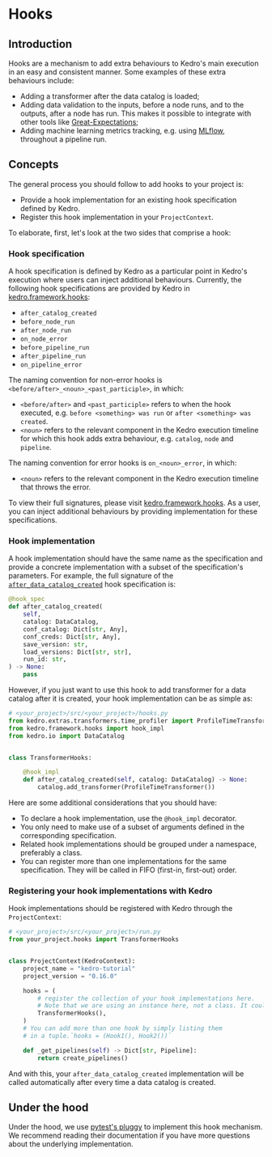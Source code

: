 # Hooks

## Introduction

Hooks are a mechanism to add extra behaviours to Kedro's main execution in an easy and consistent manner. Some examples of these extra behaviours include:

* Adding a transformer after the data catalog is loaded;
* Adding data validation to the inputs, before a node runs, and to the outputs, after a node has run. This makes it possible to integrate with other tools like [Great-Expectations](https://docs.greatexpectations.io/en/latest/);
* Adding machine learning metrics tracking, e.g. using [MLflow](https://mlflow.org/), throughout a pipeline run.

## Concepts

The general process you should follow to add hooks to your project is:

* Provide a hook implementation for an existing hook specification defined by Kedro.
* Register this hook implementation in your `ProjectContext`.

To elaborate, first, let's look at the two sides that comprise a hook:

### Hook specification

A hook specification is defined by Kedro as a particular point in Kedro's execution where users can inject additional behaviours. Currently, the following hook specifications are provided by Kedro in [kedro.framework.hooks](/kedro.framework.hooks):

* `after_catalog_created`
* `before_node_run`
* `after_node_run`
* `on_node_error`
* `before_pipeline_run`
* `after_pipeline_run`
* `on_pipeline_error`

The naming convention for non-error hooks is `<before/after>_<noun>_<past_participle>`, in which:

* `<before/after>` and `<past_participle>` refers to when the hook executed, e.g. `before <something> was run` or `after <something> was created`.
* `<noun>` refers to the relevant component in the Kedro execution timeline for which this hook adds extra behaviour, e.g. `catalog`, `node` and `pipeline`.

The naming convention for error hooks is `on_<noun>_error`, in which:

* `<noun>` refers to the relevant component in the Kedro execution timeline that throws the error.

To view their full signatures, please visit [kedro.framework.hooks](/kedro.framework.hooks). As a user, you can inject additional behaviours by providing implementation for these specifications.

### Hook implementation

A hook implementation should have the same name as the specification and provide a concrete implementation with a subset of the specification's parameters. For example, the full signature of the [`after_data_catalog_created`](/kedro.framework.hooks.specs.DataCatalogSpecs) hook specification is:

```python
@hook_spec
def after_catalog_created(
    self,
    catalog: DataCatalog,
    conf_catalog: Dict[str, Any],
    conf_creds: Dict[str, Any],
    save_version: str,
    load_versions: Dict[str, str],
    run_id: str,
) -> None:
    pass
```

However, if you just want to use this hook to add transformer for a data catalog after it is created, your hook implementation can be as simple as:

```python
# <your_project>/src/<your_project>/hooks.py
from kedro.extras.transformers.time_profiler import ProfileTimeTransformer
from kedro.framework.hooks import hook_impl
from kedro.io import DataCatalog


class TransformerHooks:

    @hook_impl
    def after_catalog_created(self, catalog: DataCatalog) -> None:
        catalog.add_transformer(ProfileTimeTransformer())
```

Here are some additional considerations that you should have:
* To declare a hook implementation, use the `@hook_impl` decorator.
* You only need to make use of a subset of arguments defined in the corresponding specification.
* Related hook implementations should be grouped under a namespace, preferably a class.
* You can register more than one implementations for the same specification. They will be called in FIFO (first-in, first-out) order.

### Registering your hook implementations with Kedro

Hook implementations should be registered with Kedro through the `ProjectContext`:

```python
# <your_project>/src/<your_project>/run.py
from your_project.hooks import TransformerHooks


class ProjectContext(KedroContext):
    project_name = "kedro-tutorial"
    project_version = "0.16.0"

    hooks = (
        # register the collection of your hook implementations here.
        # Note that we are using an instance here, not a class. It could also be a module.
        TransformerHooks(),
    )
    # You can add more than one hook by simply listing them
    # in a tuple.`hooks = (Hook1(), Hook2())`

    def _get_pipelines(self) -> Dict[str, Pipeline]:
        return create_pipelines()
```

And with this, your `after_data_catalog_created` implementation will be called automatically after every time a data catalog is created.

## Under the hood

Under the hood, we use [pytest's pluggy](https://pluggy.readthedocs.io/en/latest/) to implement this hook mechanism. We recommend reading their documentation if you have more questions about the underlying implementation.
